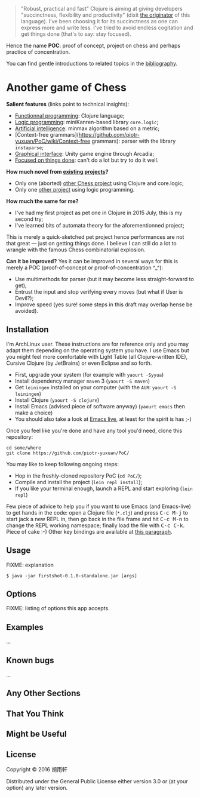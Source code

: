 > "Robust, practical and fast" Clojure is aiming at giving developers "succinctness, flexibility and productivity" (dixit [the originator](http://clojure.org/about/rationale) of this language). I've been choosing it for its succinctness as one can express more and write less. I've tried to avoid endless cogitation and get things done (that's to say: stay focused).

Hence the name **POC**: proof of concept, project on chess and perhaps practice of concentration.

You can find gentle introductions to related topics in the [bibliography](https://github.com/piotr-yuxuan/PoC/wiki/Bibliography).

# Another game of Chess

__Salient features__ (links point to technical insights):

 * [Functionnal programming](https://github.com/piotr-yuxuan/PoC/wiki/Functionnal-programming): Clojure language;
 * [Logic programming](https://github.com/piotr-yuxuan/PoC/wiki/Logic-programming): miniKanren-based library `core.logic`;
 * [Artificial intelligence](https://github.com/piotr-yuxuan/PoC/wiki/Artificial-intelligence): minmax algorithm based on a metric;
 * [Context-free grammars](https://github.com/piotr-yuxuan/PoC/wiki/Context-free grammars): parser with the library `instaparse`;
 * [Graphical interface](https://github.com/piotr-yuxuan/PoC/wiki/Graphical-interface): Unity game engine through Arcadia;
 * [Focused on things done](https://github.com/piotr-yuxuan/PoC/wiki/Focused-on-things-done): can't do a lot but try to do it well.

__How much novel from [existing projects](https://github.com/search?p=2&q=chess+logic&ref=searchresults&type=Repositories&utf8=%E2%9C%93)?__

 * Only one (aborted) [other Chess project](https://github.com/matlux/clojure-core-logic-chess) using Clojure and core.logic;
 * Only one [other project](https://github.com/Arunothia/ILP) using logic programming.

__How much the same for me?__

 * I've had my first project as pet one in Clojure in 2015 July, this is my second try;
 * I've learned bits of automata theory for the aforementionned project;

This is merely a quick-sketched pet project hence performances are not that great — just on getting things done. I believe I can still do a lot to wrangle with the famous Chess combinatorial explosion.

__Can it be improved?__ Yes it can be improved in several ways for this is merely a POC (proof-of-concept or proof-of-concentration ^_^):

 * Use multimethods for parser (but it may become less straight-forward to get);
 * Entrust the input and stop verifying every moves (but what if User is Devil?);
 * Improve speed (yes sure! some steps in this draft may overlap hense be avoided).

## Installation

I'm ArchLinux user. These instructions are for reference only and you may adapt them depending on the operating system you have. I use Emacs but you might feel more comfortable with Light Table (all Clojure-written IDE), Cursive Clojure (by JetBrains) or even Eclipse and so forth.

 * First, upgrade your system (for example with `yaourt -Syyua`)
 * Install dependency manager `maven` 3 (`yaourt -S maven`)
 * Get `leiningen` installed on your computer (with the `AUR`: `yaourt -S leiningen`)
 * Install Clojure (`yaourt -S clojure`)
 * Install Emacs (advised piece of software anyway) (`yaourt emacs` then make a choice)
 * You should also take a look at [Emacs live](http://overtone.github.io/emacs-live/), at least for the spirit is has ;-)

Once you feel like you're done and have any tool you'd need, clone this repository:

```shell
cd some/where
git clone https://github.com/piotr-yuxuan/PoC/
```

You may like to keep following ongoing steps:

 * Hop in the freshly-cloned repository PoC (`cd PoC/`);
 * Compile and install the project (`lein repl install`);
 * If you like your terminal enough, launch a REPL and start exploring (`lein repl`)
 
Few piece of advice to help you if you want to use Emacs (and Emacs-live) to get hands in the code: open a Clojure file (`*.clj`) and press <kbd>C-c M-j</kbd> to start jack a new REPL in, then go back in the file frame and hit <kbd>C-c M-n</kbd> to change the REPL working namespace; finally load the file with <kbd>C-c C-k</kbd>. Piece of cake :-) Other key bindings are available at [this paragraph](https://github.com/clojure-emacs/cider#using-cider-mode).

## Usage

FIXME: explanation

    $ java -jar firstshot-0.1.0-standalone.jar [args]

## Options

FIXME: listing of options this app accepts.

## Examples

...

## Known bugs

...

## Any Other Sections
## That You Think
## Might be Useful

## License

Copyright © 2016 胡雨軒

Distributed under the General Public License either version 3.0 or (at your option) any later version.
